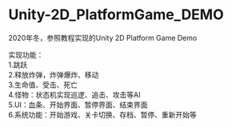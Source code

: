 # Unity-2D_PlatformGame_DEMO

2020年冬，参照教程实现的Unity 2D Platform Game Demo

实现功能：  
1.跳跃  
2.释放炸弹，炸弹爆炸、移动  
3.生命值、受击、死亡  
4.怪物：状态机实现巡逻、追击、攻击等AI  
5.UI：血条、开始界面、暂停界面、结束界面  
6.系统功能：开始游戏、关卡切换、存档、暂停、重新开始等  


